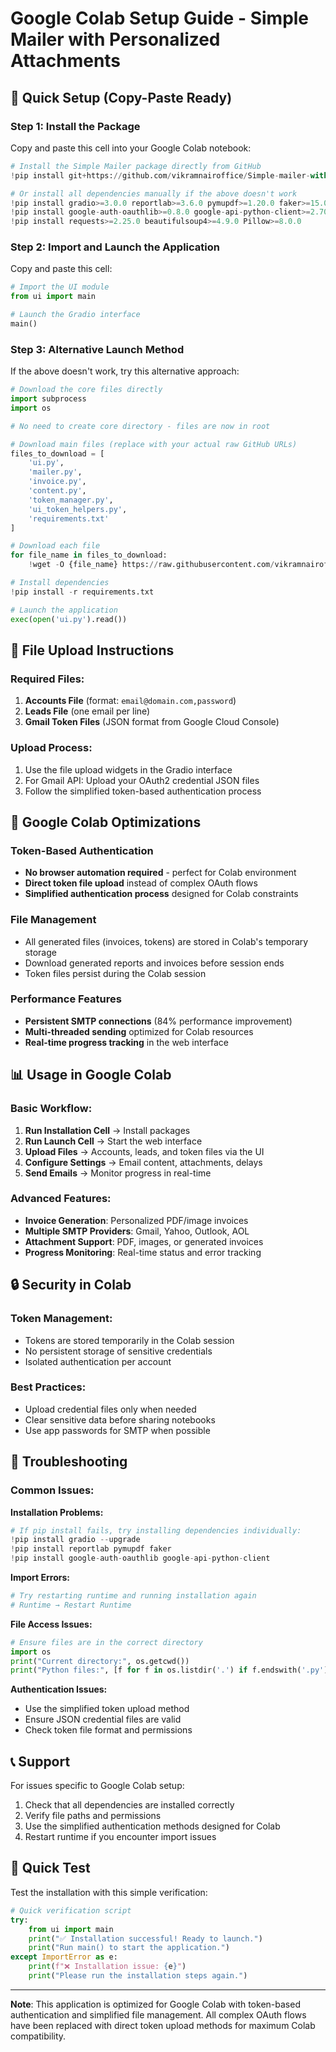 # Google Colab Setup Guide - Simple Mailer with Personalized Attachments

## 🚀 Quick Setup (Copy-Paste Ready)

### Step 1: Install the Package
Copy and paste this cell into your Google Colab notebook:

```python
# Install the Simple Mailer package directly from GitHub
!pip install git+https://github.com/vikramnairoffice/Simple-mailer-with-personlization.git

# Or install all dependencies manually if the above doesn't work
!pip install gradio>=3.0.0 reportlab>=3.6.0 pymupdf>=1.20.0 faker>=15.0.0
!pip install google-auth-oauthlib>=0.8.0 google-api-python-client>=2.70.0
!pip install requests>=2.25.0 beautifulsoup4>=4.9.0 Pillow>=8.0.0
```

### Step 2: Import and Launch the Application
Copy and paste this cell:

```python
# Import the UI module
from ui import main

# Launch the Gradio interface
main()
```

### Step 3: Alternative Launch Method
If the above doesn't work, try this alternative approach:

```python
# Download the core files directly
import subprocess
import os

# No need to create core directory - files are now in root

# Download main files (replace with your actual raw GitHub URLs)
files_to_download = [
    'ui.py',
    'mailer.py', 
    'invoice.py',
    'content.py',
    'token_manager.py',
    'ui_token_helpers.py',
    'requirements.txt'
]

# Download each file
for file_name in files_to_download:
    !wget -O {file_name} https://raw.githubusercontent.com/vikramnairoffice/Simple-mailer-with-personlization/main/{file_name}

# Install dependencies
!pip install -r requirements.txt

# Launch the application
exec(open('ui.py').read())
```

## 📁 File Upload Instructions

### Required Files:
1. **Accounts File** (format: `email@domain.com,password`)
2. **Leads File** (one email per line)
3. **Gmail Token Files** (JSON format from Google Cloud Console)

### Upload Process:
1. Use the file upload widgets in the Gradio interface
2. For Gmail API: Upload your OAuth2 credential JSON files
3. Follow the simplified token-based authentication process

## 🔧 Google Colab Optimizations

### Token-Based Authentication
- **No browser automation required** - perfect for Colab environment
- **Direct token file upload** instead of complex OAuth flows
- **Simplified authentication process** designed for Colab constraints

### File Management
- All generated files (invoices, tokens) are stored in Colab's temporary storage
- Download generated reports and invoices before session ends
- Token files persist during the Colab session

### Performance Features
- **Persistent SMTP connections** (84% performance improvement)
- **Multi-threaded sending** optimized for Colab resources
- **Real-time progress tracking** in the web interface

## 📊 Usage in Google Colab

### Basic Workflow:
1. **Run Installation Cell** → Install packages
2. **Run Launch Cell** → Start the web interface
3. **Upload Files** → Accounts, leads, and token files via the UI
4. **Configure Settings** → Email content, attachments, delays
5. **Send Emails** → Monitor progress in real-time

### Advanced Features:
- **Invoice Generation**: Personalized PDF/image invoices
- **Multiple SMTP Providers**: Gmail, Yahoo, Outlook, AOL
- **Attachment Support**: PDF, images, or generated invoices
- **Progress Monitoring**: Real-time status and error tracking

## 🔒 Security in Colab

### Token Management:
- Tokens are stored temporarily in the Colab session
- No persistent storage of sensitive credentials
- Isolated authentication per account

### Best Practices:
- Upload credential files only when needed
- Clear sensitive data before sharing notebooks
- Use app passwords for SMTP when possible

## 🐛 Troubleshooting

### Common Issues:

**Installation Problems:**
```python
# If pip install fails, try installing dependencies individually:
!pip install gradio --upgrade
!pip install reportlab pymupdf faker
!pip install google-auth-oauthlib google-api-python-client
```

**Import Errors:**
```python
# Try restarting runtime and running installation again
# Runtime → Restart Runtime
```

**File Access Issues:**
```python
# Ensure files are in the correct directory
import os
print("Current directory:", os.getcwd())
print("Python files:", [f for f in os.listdir('.') if f.endswith('.py')])
```

**Authentication Issues:**
- Use the simplified token upload method
- Ensure JSON credential files are valid
- Check token file format and permissions

## 📞 Support

For issues specific to Google Colab setup:
1. Check that all dependencies are installed correctly
2. Verify file paths and permissions
3. Use the simplified authentication methods designed for Colab
4. Restart runtime if you encounter import issues

## 🎯 Quick Test

Test the installation with this simple verification:

```python
# Quick verification script
try:
    from ui import main
    print("✅ Installation successful! Ready to launch.")
    print("Run main() to start the application.")
except ImportError as e:
    print(f"❌ Installation issue: {e}")
    print("Please run the installation steps again.")
```

---

**Note**: This application is optimized for Google Colab with token-based authentication and simplified file management. All complex OAuth flows have been replaced with direct token upload methods for maximum Colab compatibility.